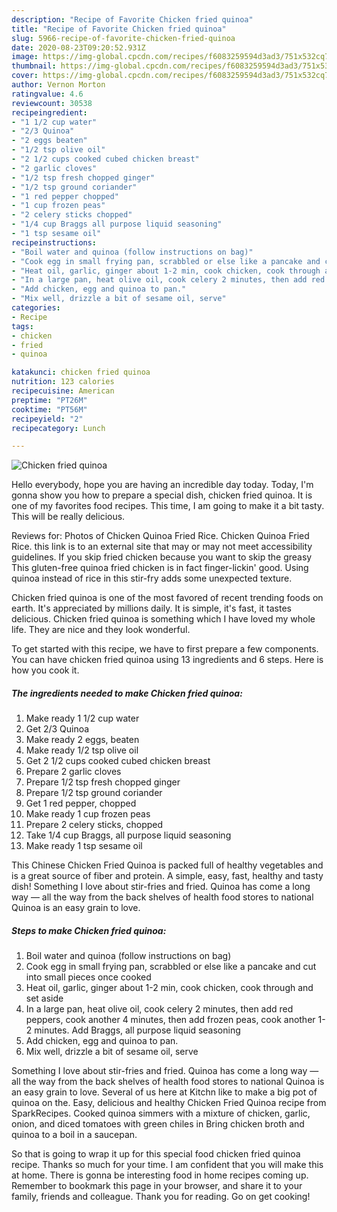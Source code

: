 ```yaml
---
description: "Recipe of Favorite Chicken fried quinoa"
title: "Recipe of Favorite Chicken fried quinoa"
slug: 5966-recipe-of-favorite-chicken-fried-quinoa
date: 2020-08-23T09:20:52.931Z
image: https://img-global.cpcdn.com/recipes/f6083259594d3ad3/751x532cq70/chicken-fried-quinoa-recipe-main-photo.jpg
thumbnail: https://img-global.cpcdn.com/recipes/f6083259594d3ad3/751x532cq70/chicken-fried-quinoa-recipe-main-photo.jpg
cover: https://img-global.cpcdn.com/recipes/f6083259594d3ad3/751x532cq70/chicken-fried-quinoa-recipe-main-photo.jpg
author: Vernon Morton
ratingvalue: 4.6
reviewcount: 30538
recipeingredient:
- "1 1/2 cup water"
- "2/3 Quinoa"
- "2 eggs beaten"
- "1/2 tsp olive oil"
- "2 1/2 cups cooked cubed chicken breast"
- "2 garlic cloves"
- "1/2 tsp fresh chopped ginger"
- "1/2 tsp ground coriander"
- "1 red pepper chopped"
- "1 cup frozen peas"
- "2 celery sticks chopped"
- "1/4 cup Braggs all purpose liquid seasoning"
- "1 tsp sesame oil"
recipeinstructions:
- "Boil water and quinoa (follow instructions on bag)"
- "Cook egg in small frying pan, scrabbled or else like a pancake and cut into small pieces once cooked"
- "Heat oil, garlic, ginger about 1-2 min, cook chicken, cook through and set aside"
- "In a large pan, heat olive oil, cook celery 2 minutes, then add red peppers, cook another 4 minutes, then add frozen peas, cook another 1-2 minutes.  Add Braggs, all purpose liquid seasoning"
- "Add chicken, egg and quinoa to pan."
- "Mix well, drizzle a bit of sesame oil, serve"
categories:
- Recipe
tags:
- chicken
- fried
- quinoa

katakunci: chicken fried quinoa 
nutrition: 123 calories
recipecuisine: American
preptime: "PT26M"
cooktime: "PT56M"
recipeyield: "2"
recipecategory: Lunch

---
```



![Chicken fried quinoa](https://img-global.cpcdn.com/recipes/f6083259594d3ad3/751x532cq70/chicken-fried-quinoa-recipe-main-photo.jpg)

Hello everybody, hope you are having an incredible day today. Today, I'm gonna show you how to prepare a special dish, chicken fried quinoa. It is one of my favorites food recipes. This time, I am going to make it a bit tasty. This will be really delicious.

Reviews for: Photos of Chicken Quinoa Fried Rice. Chicken Quinoa Fried Rice. this link is to an external site that may or may not meet accessibility guidelines. If you skip fried chicken because you want to skip the greasy This gluten-free quinoa fried chicken is in fact finger-lickin&#39; good. Using quinoa instead of rice in this stir-fry adds some unexpected texture.

Chicken fried quinoa is one of the most favored of recent trending foods on earth. It's appreciated by millions daily. It is simple, it's fast, it tastes delicious. Chicken fried quinoa is something which I have loved my whole life. They are nice and they look wonderful.


To get started with this recipe, we have to first prepare a few components. You can have chicken fried quinoa using 13 ingredients and 6 steps. Here is how you cook it.

<!--inarticleads1-->

##### The ingredients needed to make Chicken fried quinoa:

1. Make ready 1 1/2 cup water
1. Get 2/3 Quinoa
1. Make ready 2 eggs, beaten
1. Make ready 1/2 tsp olive oil
1. Get 2 1/2 cups cooked cubed chicken breast
1. Prepare 2 garlic cloves
1. Prepare 1/2 tsp fresh chopped ginger
1. Prepare 1/2 tsp ground coriander
1. Get 1 red pepper, chopped
1. Make ready 1 cup frozen peas
1. Prepare 2 celery sticks, chopped
1. Take 1/4 cup Braggs, all purpose liquid seasoning
1. Make ready 1 tsp sesame oil


This Chinese Chicken Fried Quinoa is packed full of healthy vegetables and is a great source of fiber and protein. A simple, easy, fast, healthy and tasty dish! Something I love about stir-fries and fried. Quinoa has come a long way — all the way from the back shelves of health food stores to national Quinoa is an easy grain to love. 

<!--inarticleads2-->

##### Steps to make Chicken fried quinoa:

1. Boil water and quinoa (follow instructions on bag)
1. Cook egg in small frying pan, scrabbled or else like a pancake and cut into small pieces once cooked
1. Heat oil, garlic, ginger about 1-2 min, cook chicken, cook through and set aside
1. In a large pan, heat olive oil, cook celery 2 minutes, then add red peppers, cook another 4 minutes, then add frozen peas, cook another 1-2 minutes.  Add Braggs, all purpose liquid seasoning
1. Add chicken, egg and quinoa to pan.
1. Mix well, drizzle a bit of sesame oil, serve


Something I love about stir-fries and fried. Quinoa has come a long way — all the way from the back shelves of health food stores to national Quinoa is an easy grain to love. Several of us here at Kitchn like to make a big pot of quinoa on the. Easy, delicious and healthy Chicken Fried Quinoa recipe from SparkRecipes. Cooked quinoa simmers with a mixture of chicken, garlic, onion, and diced tomatoes with green chiles in Bring chicken broth and quinoa to a boil in a saucepan. 

So that is going to wrap it up for this special food chicken fried quinoa recipe. Thanks so much for your time. I am confident that you will make this at home. There is gonna be interesting food in home recipes coming up. Remember to bookmark this page in your browser, and share it to your family, friends and colleague. Thank you for reading. Go on get cooking!

